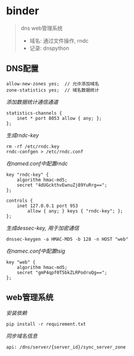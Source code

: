 # binder
> dns web管理系统
> 
> - 域名: 通过文件操作, rndc
> - 记录: dnspython
> 
## DNS配置
```
allow-new-zones yes;  // 允许添加域名
zone-statistics yes;  // 域名数据统计
```

*添加数据统计通信通道*
```
statistics-channels {
    inet * port 8053 allow { any; };
};
```

*生成rndc-key*
```
rm -rf /etc/rndc.key
rndc-confgen > /etc/rndc.conf
```

*在named.conf中配置rndc*
```
key "rndc-key" {
    algorithm hmac-md5;
    secret "4dUGckthvEwnuZj89YuRrg==";
};

controls {
    inet 127.0.0.1 port 953
        allow { any; } keys { "rndc-key"; };
};
```

*生成dessec-key, 用于加密通信*
```
dnssec-keygen -a HMAC-MD5 -b 128 -n HOST "web"
```

*在namec.conf中配置tsig*
```
key "web" {
    algorithm hmac-md5;
    secret "gmP4qpf0T5bkZLRPodruQg==";
};
```

## web管理系统

*安装依赖*
```
pip install -r requirement.txt
```

*同步域名信息*
```
api: /dns/server/{server_id}/sync_server_zone
```
